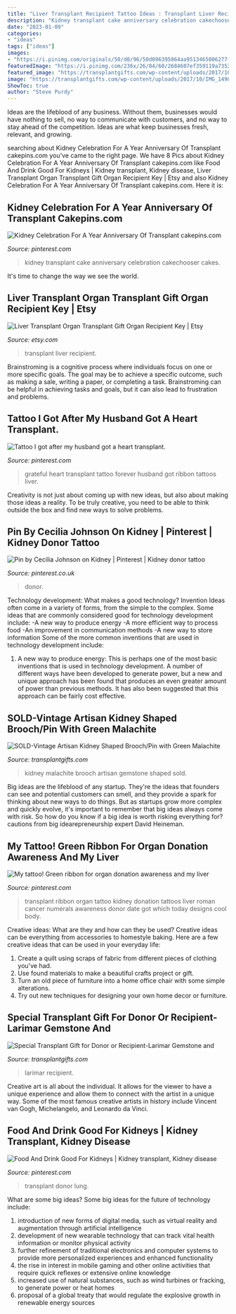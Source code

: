```yaml
---
title: "Liver Transplant Recipient Tattoo Ideas : Transplant Liver Recipient"
description: "Kidney transplant cake anniversary celebration cakechooser cakes"
date: "2023-01-09"
categories:
- "ideas"
tags: ["ideas"]
images:
- "https://i.pinimg.com/originals/50/d0/96/50d096395064aa9513465006277f3a08.jpg"
featuredImage: "https://i.pinimg.com/236x/26/84/60/2684607ef359119a7352f9fbb479ce21--organ-transplant-life-savers.jpg?nii=t"
featured_image: "https://transplantgifts.com/wp-content/uploads/2017/10/IMG_1498.jpg"
image: "https://transplantgifts.com/wp-content/uploads/2017/10/IMG_1498.jpg"
ShowToc: true
author: "Steve Purdy"
---
```



Ideas are the lifeblood of any business. Without them, businesses would have nothing to sell, no way to communicate with customers, and no way to stay ahead of the competition. Ideas are what keep businesses fresh, relevant, and growing.

	

		
searching about Kidney Celebration For A Year Anniversary Of Transplant cakepins.com you've came to the right page. We have 8 Pics about Kidney Celebration For A Year Anniversary Of Transplant cakepins.com like Food And Drink Good For Kidneys | Kidney transplant, Kidney disease, Liver Transplant Organ Transplant Gift Organ Recipient Key | Etsy and also Kidney Celebration For A Year Anniversary Of Transplant cakepins.com. Here it is:
		
    
## Kidney Celebration For A Year Anniversary Of Transplant Cakepins.com

<img loading=lazy src="https://i.pinimg.com/originals/82/5f/8f/825f8f5535e69440b94dcadc18941a24.jpg" onerror="this.onerror=null;this.src='https://tse4.mm.bing.net/th?id=OIP.x0SVig54Em_8JwZfL95FRwHaFj&amp;pid=15.1';" alt="Kidney Celebration For A Year Anniversary Of Transplant cakepins.com">

_Source: pinterest.com_

>kidney transplant cake anniversary celebration cakechooser cakes. 

	

It's time to change the way we see the world.

    
## Liver Transplant Organ Transplant Gift Organ Recipient Key | Etsy

<img loading=lazy src="https://i.etsystatic.com/8628823/r/il/ca9548/1663812936/il_794xN.1663812936_ecwn.jpg" onerror="this.onerror=null;this.src='https://tse4.mm.bing.net/th?id=OIP.n00xACEcfqejovaBFTTXRgHaH0&amp;pid=15.1';" alt="Liver Transplant Organ Transplant Gift Organ Recipient Key | Etsy">

_Source: etsy.com_

>transplant liver recipient. 

	

Brainstroming is a cognitive process where individuals focus on one or more specific goals. The goal may be to achieve a specific outcome, such as making a sale, writing a paper, or completing a task. Brainstroming can be helpful in achieving tasks and goals, but it can also lead to frustration and problems.

    
## Tattoo I Got After My Husband Got A Heart Transplant.

<img loading=lazy src="https://i.pinimg.com/originals/50/d0/96/50d096395064aa9513465006277f3a08.jpg" onerror="this.onerror=null;this.src='https://tse4.mm.bing.net/th?id=OIP.V5JF4NIm4FPa8P8fF-JeNAHaJ4&amp;pid=15.1';" alt="Tattoo I got after my husband got a heart transplant.">

_Source: pinterest.com_

>grateful heart transplant tattoo forever husband got ribbon tattoos liver. 

	

Creativity is not just about coming up with new ideas, but also about making those ideas a reality. To be truly creative, you need to be able to think outside the box and find new ways to solve problems.

    
## Pin By Cecilia Johnson On Kidney | Pinterest | Kidney Donor Tattoo

<img loading=lazy src="https://i.pinimg.com/736x/17/dd/40/17dd4068bc360f95e49ac50803f1c570--kidney-disease-kidney-failure.jpg" onerror="this.onerror=null;this.src='https://tse2.mm.bing.net/th?id=OIP.fgYiFJmzwHYnQ179lMjxRwHaFj&amp;pid=15.1';" alt="Pin by Cecilia Johnson on Kidney | Pinterest | Kidney donor tattoo">

_Source: pinterest.co.uk_

>donor. 

	

Technology development: What makes a good technology?
Invention Ideas often come in a variety of forms, from the simple to the complex. Some ideas that are commonly considered good for technology development include: 
-A new way to produce energy 
-A more efficient way to process food 
-An improvement in communication methods 
-A new way to store information 
Some of the more common inventions that are used in technology development include:


1) A new way to produce energy: This is perhaps one of the most basic inventions that is used in technology development. A number of different ways have been developed to generate power, but a new and unique approach has been found that produces an even greater amount of power than previous methods. It has also been suggested that this approach can be fairly cost effective.

    
## SOLD-Vintage Artisan Kidney Shaped Brooch/Pin With Green Malachite

<img loading=lazy src="https://transplantgifts.com/wp-content/uploads/2017/10/IMG_1498.jpg" onerror="this.onerror=null;this.src='https://tse2.mm.bing.net/th?id=OIP.iK7jv5VFq_SVbxybNvWqpQHaJ4&amp;pid=15.1';" alt="SOLD-Vintage Artisan Kidney Shaped Brooch/Pin with Green Malachite">

_Source: transplantgifts.com_

>kidney malachite brooch artisan gemstone shaped sold. 

	

Big ideas are the lifeblood of any startup. They're the ideas that founders can see and potential customers can smell, and they provide a spark for thinking about new ways to do things. But as startups grow more complex and quickly evolve, it's important to remember that big ideas always come with risk. So how do you know if a big idea is worth risking everything for? cautions from big idearepreneurship expert David Heineman.

    
## My Tattoo! Green Ribbon For Organ Donation Awareness And My Liver

<img loading=lazy src="https://s-media-cache-ak0.pinimg.com/736x/b9/f5/c7/b9f5c7fbedff0e18f3a5c536cec0c9fa.jpg" onerror="this.onerror=null;this.src='https://tse3.mm.bing.net/th?id=OIP.803JYl9b7vwz-acc2Cyj0AHaJ4&amp;pid=15.1';" alt="My tattoo! Green ribbon for organ donation awareness and my liver">

_Source: pinterest.com_

>transplant ribbon organ tattoo kidney donation tattoos liver roman cancer numerals awareness donor date got which today designs cool body. 

	

Creative ideas: What are they and how can they be used?
Creative ideas can be everything from accessories to homestyle baking. Here are a few creative ideas that can be used in your everyday life: 
1. Create a quilt using scraps of fabric from different pieces of clothing you've had.
2. Use found materials to make a beautiful crafts project or gift.
3. Turn an old piece of furniture into a home office chair with some simple alterations.
4. Try out new techniques for designing your own home decor or furniture.

    
## Special Transplant Gift For Donor Or Recipient-Larimar Gemstone And

<img loading=lazy src="https://transplantgifts.com/wp-content/uploads/2020/08/Larimar27-hanging-IMG_0840-998x1024.jpeg" onerror="this.onerror=null;this.src='https://tse2.mm.bing.net/th?id=OIP.l-_dIyplhFK1nl_pZNA5rQHaHm&amp;pid=15.1';" alt="Special Transplant Gift for Donor or Recipient-Larimar Gemstone and">

_Source: transplantgifts.com_

>larimar recipient. 

	

Creative art is all about the individual. It allows for the viewer to have a unique experience and allow them to connect with the artist in a unique way. Some of the most famous creative artists in history include Vincent van Gogh, Michelangelo, and Leonardo da Vinci.

    
## Food And Drink Good For Kidneys | Kidney Transplant, Kidney Disease

<img loading=lazy src="https://i.pinimg.com/236x/26/84/60/2684607ef359119a7352f9fbb479ce21--organ-transplant-life-savers.jpg?nii=t" onerror="this.onerror=null;this.src='https://tse2.mm.bing.net/th?id=OIP.a7EP9lQUTgRu3QLQ7Rn0dQHaHa&amp;pid=15.1';" alt="Food And Drink Good For Kidneys | Kidney transplant, Kidney disease">

_Source: pinterest.com_

>transplant donor lung. 

	

What are some big ideas?
Some big ideas for the future of technology include: 
1) introduction of new forms of digital media, such as virtual reality and augmentation through artificial intelligence 
2) development of new wearable technology that can track vital health information or monitor physical activity 
3) further refinement of traditional electronics and computer systems to provide more personalized experiences and enhanced functionality 
4) the rise in interest in mobile gaming and other online activities that require quick reflexes or extensive online knowledge 
5) increased use of natural substances, such as wind turbines or fracking, to generate power or heat homes 
6) proposal of a global treaty that would regulate the explosive growth in renewable energy sources

